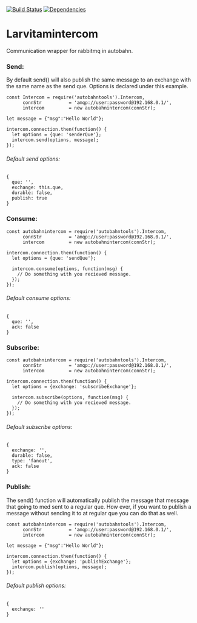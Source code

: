[![Build Status](https://travis-ci.org/larvit/larvitamintercom.svg?branch=master)](https://travis-ci.org/larvit/larvitamintercom) [![Dependencies](https://david-dm.org/larvit/larvitamintercom.svg)](https://david-dm.org/larvit/larvitamintercom.svg)

# Larvitamintercom

Communication wrapper for rabbitmq in autobahn.


### Send:
By default send() will also publish the same message to an exchange with the same name as the send que. Options is declared under this example.
```
const Intercom = require('autobahntools').Intercom,
      connStr          = 'amqp://user:password@192.168.0.1/',
      intercom         = new autobahnintercom(connStr);

let message = {"msg":"Hello World"};

intercom.connection.then(function() {
  let options = {que: 'senderQue'};
  intercom.send(options, message);
});
```

###### Default send options:
```
{
  que: '',
  exchange: this.que,
  durable: false,
  publish: true
}
```

### Consume:
```
const autobahnintercom = require('autobahntools').Intercom,
      connStr          = 'amqp://user:password@192.168.0.1/',
      intercom         = new autobahnintercom(connStr);

intercom.connection.then(function() {
  let options = {que: 'sendQue'};

  intercom.consume(options, function(msg) {
    // Do something with you recieved message.
  });
});
```

###### Default consume options:
```
{
  que: '',
  ack: false
}
```

### Subscribe:
```
const autobahnintercom = require('autobahntools').Intercom,
      connStr          = 'amqp://user:password@192.168.0.1/',
      intercom         = new autobahnintercom(connStr);

intercom.connection.then(function() {
  let options = {exchange: 'subscribeExchange'};

  intercom.subscribe(options, function(msg) {
    // Do something with you recieved message.
  });
});
```

###### Default subscribe options:
```
{
  exchange: '',
  durable: false,
  type: 'fanout',
  ack: false
}
```

### Publish:
The send() function will automatically publish the message that message that going to med sent to a regular que. How ever, if you want to publish a message without sending it to at regular que you can do that as well.
```
const autobahnintercom = require('autobahntools').Intercom,
      connStr          = 'amqp://user:password@192.168.0.1/',
      intercom         = new autobahnintercom(connStr);

let message = {"msg":"Hello World"};

intercom.connection.then(function() {
  let options = {exchange: 'publishExchange'};
  intercom.publish(options, message);
});
```

###### Default publish options:
```
{
  exchange: ''
}
```

